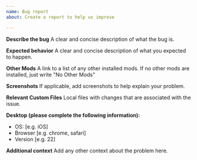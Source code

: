 ```yaml
---
name: Bug report
about: Create a report to help us improve

---
```


**Describe the bug**
A clear and concise description of what the bug is.

**Expected behavior**
A clear and concise description of what you expected to happen.

**Other Mods**
A link to a list of any other installed mods. If no other mods are installed, just write "No Other Mods"

**Screenshots**
If applicable, add screenshots to help explain your problem.

**Relevant Custom Files**
Local files with changes that are associated with the issue.

**Desktop (please complete the following information):**
 - OS: [e.g. iOS]
 - Browser [e.g. chrome, safari]
 - Version [e.g. 22]

**Additional context**
Add any other context about the problem here.

